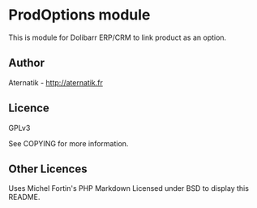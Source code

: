 ProdOptions module
=========

This is module for Dolibarr ERP/CRM to link product as an option.

Author
------

Aternatik - http://aternatik.fr

Licence
-------
GPLv3 

See COPYING for more information.

Other Licences
--------------
Uses Michel Fortin's PHP Markdown Licensed under BSD to display this README.
